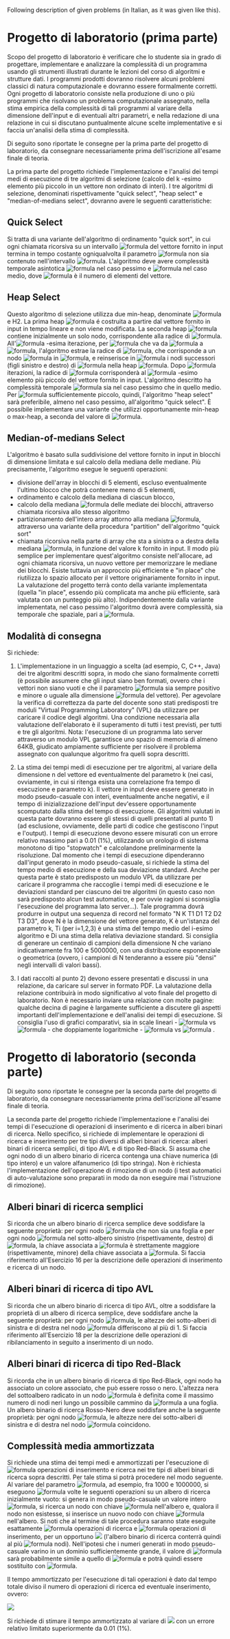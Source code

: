 Following description of given problems (in Italian, as it was given like this).

# Progetto di laboratorio (prima parte)
Scopo del progetto di laboratorio è verificare che lo studente sia in grado di progettare, implementare e analizzare la complessità di un programma usando gli strumenti illustrati durante le lezioni del corso di algoritmi e strutture dati. I programmi prodotti dovranno risolvere alcuni problemi classici di natura computazionale e dovranno essere formalmente corretti. Ogni progetto di laboratorio consiste nella produzione di uno o più programmi che risolvano un problema computazionale assegnato, nella stima empirica della complessità di tali programmi al variare della dimensione dell'input e di eventuali altri parametri, e nella redazione di una relazione in cui si discutano puntualmente alcune scelte implementative e si faccia un'analisi della stima di complessità.

Di seguito sono riportate le consegne per la prima parte del progetto di laboratorio, da consegnare necessariamente prima dell'iscrizione all'esame finale di teoria.

La prima parte del progetto richiede l'implementazione e l'analisi dei tempi medi di esecuzione di tre algoritmi di selezione (calcolo del k
-esimo elemento più piccolo in un vettore non ordinato di interi). I tre algoritmi di selezione, denominati rispettivamente "quick select", "heap select" e "median-of-medians select", dovranno avere le seguenti caratteristiche:

## Quick Select
Si tratta di una variante dell'algoritmo di ordinamento "quick sort", in cui ogni chiamata ricorsiva su un intervallo ![formula](https://render.githubusercontent.com/render/math?math=[i,j]) del vettore fornito in input termina in tempo costante ogniqualvolta il parametro ![formula](https://render.githubusercontent.com/render/math?math=k) non sia contenuto nell'intervallo ![formula](https://render.githubusercontent.com/render/math?math=[i,j]). L'algoritmo deve avere complessità temporale asintotica ![formula](https://render.githubusercontent.com/render/math?math=\Theta(n^2)) nel caso pessimo e ![formula](https://render.githubusercontent.com/render/math?math=O(n)) nel caso medio, dove ![formula](https://render.githubusercontent.com/render/math?math=n) è il numero di elementi del vettore.

## Heap Select
Questo algoritmo di selezione utilizza due min-heap, denominate ![formula](https://render.githubusercontent.com/render/math?math=H_1) e H2. La prima heap ![formula](https://render.githubusercontent.com/render/math?math=H_2) é costruita a partire dal vettore fornito in input in tempo lineare e non viene modificata. La seconda heap ![formula](https://render.githubusercontent.com/render/math?math=H_2) contiene inizialmente un solo nodo, corrispondente alla radice di ![formula](https://render.githubusercontent.com/render/math?math=H_1). 
All'![formula](https://render.githubusercontent.com/render/math?math=i) -esima iterazione, per ![formula](https://render.githubusercontent.com/render/math?math=i) che va da ![formula](https://render.githubusercontent.com/render/math?math=1) a ![formula](https://render.githubusercontent.com/render/math?math=k-1), l'algoritmo estrae la radice di ![formula](https://render.githubusercontent.com/render/math?math=H_2), che corrisponde a un nodo ![formula](https://render.githubusercontent.com/render/math?math=x_i) in ![formula](https://render.githubusercontent.com/render/math?math=H_1), e reinserisce in ![formula](https://render.githubusercontent.com/render/math?math=H_2) i nodi successori (figli sinistro e destro) di ![formula](https://render.githubusercontent.com/render/math?math=x_i) nella heap ![formula](https://render.githubusercontent.com/render/math?math=H_1). Dopo ![formula](https://render.githubusercontent.com/render/math?math=k-1) iterazioni, la radice di ![formula](https://render.githubusercontent.com/render/math?math=H_2) corrisponderà al ![formula](https://render.githubusercontent.com/render/math?math=k) -esimo elemento più piccolo del vettore fornito in input.
L'algoritmo descritto ha complessità temporale ![formula](https://render.githubusercontent.com/render/math?math=O\(n+klogk\)) sia nel caso pessimo che in quello medio. Per ![formula](https://render.githubusercontent.com/render/math?math=k) sufficientemente piccolo, quindi, l'algoritmo "heap select" sarà preferibile, almeno nel caso pessimo, all'algoritmo "quick select". È possibile implementare una variante che utilizzi opportunamente min-heap o max-heap, a seconda del valore di ![formula](https://render.githubusercontent.com/render/math?math=k).

## Median-of-medians Select
L'algoritmo è basato sulla suddivisione del vettore fornito in input in blocchi di dimensione limitata e sul calcolo della mediana delle mediane. Più precisamente, l'algoritmo esegue le seguenti operazioni:
- divisione dell'array in blocchi di 5 elementi, escluso eventualmente l'ultimo blocco che potrà contenere meno di 5 elementi,
- ordinamento e calcolo della mediana di ciascun blocco,
- calcolo della mediana ![formula](https://render.githubusercontent.com/render/math?math=M) delle mediate dei blocchi, attraverso chiamata ricorsiva allo stesso algoritmo
- partizionamento dell'intero array attorno alla mediana ![formula](https://render.githubusercontent.com/render/math?math=M), attraverso una variante della procedura "partition" dell'algoritmo "quick sort"
- chiamata ricorsiva nella parte di array che sta a sinistra o a destra della mediana ![formula](https://render.githubusercontent.com/render/math?math=M), in funzione del valore k fornito in input.
Il modo più semplice per implementare quest'algoritmo consiste nell'allocare, ad ogni chiamata ricorsiva, un nuovo vettore per memorizzare le mediane dei blocchi. Esiste tuttavia un approccio più efficiente e "in place" che riutilizza lo spazio allocato per il vettore originariamente fornito in input. La valutazione del progetto terrà conto della variante implementata (quella "in place", essendo più complicata ma anche più efficiente, sarà valutata con un punteggio più alto).
Indipendentemente dalla variante implementata, nel caso pessimo l'algoritmo dovrà avere complessità, sia temporale che spaziale, pari a ![formula](https://render.githubusercontent.com/render/math?math=\Theta(n)).

## Modalità di consegna
Si richiede:

1) L'implementazione in un linguaggio a scelta (ad esempio, C, C++, Java) dei tre algoritmi descritti sopra, in modo che siano formalmente corretti (è possibile assumere che gli input siano ben formati, ovvero che i vettori non siano vuoti e che il parametro ![formula](https://render.githubusercontent.com/render/math?math=k)
sia sempre positivo e minore o uguale alla dimensione ![formula](https://render.githubusercontent.com/render/math?math=n) del vettore). Per agevolare la verifica di correttezza da parte del docente sono stati predisposti tre moduli "Virtual Programming Laboratory" (VPL) da utilizzare per caricare il codice degli algoritmi. Una condizione necessaria alla valutazione dell'elaborato è il superamento di tutti i test previsti, per tutti e tre gli algoritmi. Nota: l'esecuzione di un programma lato server attraverso un modulo VPL garantisce uno spazio di memoria di almeno 64KB, giudicato ampiamente sufficiente per risolvere il problema assegnato con qualunque algoritmo fra quelli sopra descritti.

2) La stima dei tempi medi di esecuzione per tre algoritmi, al variare della dimensione n
del vettore ed eventualmente del parametro k (nei casi, ovviamente, in cui si ritenga esista una correlazione fra tempo di esecuzione e parametro k). Il vettore in input deve essere generato in modo pseudo-casuale con interi, eventualmente anche negativi, e il tempo di inizializzazione dell'input dev'essere opportunamente scomputato dalla stima del tempo di esecuzione. Gli algoritmi valutati in questa parte dovranno essere gli stessi di quelli presentati al punto 1) (ad esclusione, ovviamente, delle parti di codice che gestiscono l'input e l'output). I tempi di esecuzione devono essere misurati con un errore relativo massimo pari a 0.01 (1%), utilizzando un orologio di sistema monotono di tipo "stopwatch" e calcolandone preliminarmente la risoluzione. Dal momento che i tempi di esecuzione dipenderanno dall'input generato in modo pseudo-casuale, si richiede la stima del tempo medio di esecuzione e della sua deviazione standard. Anche per questa parte è stato predisposto un modulo VPL da utilizzare per caricare il programma che raccoglie i tempi medi di esecuzione e le deviazioni standard per ciascuno dei tre algoritmi (in questo caso non sarà predisposto alcun test automatico, e per ovvie ragioni si sconsiglia l'esecuzione del programma lato server...). Tale programma dovrà produrre in output una sequenza di record nel formato "N K T1 D1 T2 D2 T3 D3", dove N è la dimensione del vettore generato, K è un'istanza del parametro k, Ti (per i=1,2,3) è una stima del tempo medio del i-esimo algoritmo e Di una stima della relativa deviazione standard. Si consiglia di generare un centinaio di campioni della dimensione N che variano indicativamente fra 100 e 5000000, con una distribuzione esponenziale o geometrica (ovvero, i campioni di N tenderanno a essere più "densi" negli intervalli di valori bassi).

3) I dati raccolti al punto 2) devono essere presentati e discussi in una relazione, da caricare sul server in formato PDF. La valutazione della relazione contribuirà in modo significativo al voto finale del progetto di laboratorio. Non è necessario inviare una relazione con molte pagine: qualche decina di pagine è largamente sufficiente a discutere gli aspetti importanti dell'implementazione e dell'analisi dei tempi di esecuzione. Si consiglia l'uso di grafici comparativi, sia in scale lineari - ![formula](https://render.githubusercontent.com/render/math?math=N) vs ![formula](https://render.githubusercontent.com/render/math?math=t(n)) - che doppiamente logaritmiche - ![formula](https://render.githubusercontent.com/render/math?math=log(n)) vs ![formula](https://render.githubusercontent.com/render/math?math=log(t(N))) .

# Progetto di laboratorio (seconda parte)
Di seguito sono riportate le consegne per la seconda parte del progetto di laboratorio, da consegnare necessariamente prima dell'iscrizione all'esame finale di teoria.

La seconda parte del progetto richiede l'implementazione e l'analisi dei tempi di l'esecuzione di operazioni di inserimento e di ricerca in alberi binari di ricerca. Nello specifico, si richiede di implementare le operazioni di ricerca e inserimento per tre tipi diversi di alberi binari di ricerca: alberi binari di ricerca semplici, di tipo AVL e di tipo Red-Black. Si assuma che ogni nodo di un albero binario di ricerca contenga una chiave numerica (di tipo intero) e un valore alfanumerico (di tipo stringa). Non è richiesta l'implementazione dell'operazione di rimozione di un nodo (i test automatici di auto-valutazione sono preparati in modo da non eseguire mai l'istruzione di rimozione).

## Alberi binari di ricerca semplici
Si ricorda che un albero binario di ricerca semplice deve soddisfare la seguente proprietà: per ogni nodo ![formula](https://render.githubusercontent.com/render/math?math=x) che non sia una foglia e per ogni nodo ![formula](https://render.githubusercontent.com/render/math?math=y) nel sotto-albero sinistro (rispettivamente, destro) di ![formula](https://render.githubusercontent.com/render/math?math=x), la chiave associata a ![formula](https://render.githubusercontent.com/render/math?math=x) è strettamente maggiore (rispettivamente, minore) della chiave associata a ![formula](https://render.githubusercontent.com/render/math?math=y). 
Si faccia riferimento all'Esercizio 16 per la descrizione delle operazioni di inserimento e ricerca di un nodo.

## Alberi binari di ricerca di tipo AVL
Si ricorda che un albero binario di ricerca di tipo AVL, oltre a soddisfare la proprietà di un albero di ricerca semplice, deve soddisfare anche la seguente proprietà: per ogni nodo ![formula](https://render.githubusercontent.com/render/math?math=x), le altezze dei sotto-alberi di sinistra e di destra nel nodo ![formula](https://render.githubusercontent.com/render/math?math=x) differiscono al più di 1. 
Si faccia riferimento all'Esercizio 18 per la descrizione delle operazioni di ribilanciamento in seguito a inserimento di un nodo.

## Alberi binari di ricerca di tipo Red-Black
Si ricorda che in un albero binario di ricerca di tipo Red-Black, ogni nodo ha associato un colore associato, che può essere rosso o nero. L'altezza nera del sottoalbero radicato in un nodo ![formula](https://render.githubusercontent.com/render/math?math=x) è definita come il massimo numero di nodi neri lungo un possibile cammino da ![formula](https://render.githubusercontent.com/render/math?math=x) a una foglia. Un albero binario di ricerca Rosso-Nero deve soddisfare anche la seguente proprietà: per ogni nodo ![formula](https://render.githubusercontent.com/render/math?math=x), le altezze nere dei sotto-alberi di sinistra e di destra nel nodo ![formula](https://render.githubusercontent.com/render/math?math=x) coincidono. 

## Complessità media ammortizzata
Si richiede una stima dei tempi medi e ammortizzati per l'esecuzione di ![formula](https://render.githubusercontent.com/render/math?math=n) operazioni di inserimento e ricerca nei tre tipi di alberi binari di ricerca sopra descritti. Per tale stima si potrà procedere nel modo seguente. Al variare del parametro ![formula](https://render.githubusercontent.com/render/math?math=n), ad esempio, fra 1000 e 1000000, si eseguono ![formula](https://render.githubusercontent.com/render/math?math=n) volte le seguenti operazioni su un albero di ricerca inizialmente vuoto: si genera in modo pseudo-casuale un valore intero ![formula](https://render.githubusercontent.com/render/math?math=k), si ricerca un nodo con chiave ![formula](https://render.githubusercontent.com/render/math?math=k) nell'albero e, qualora il nodo non esistesse, si inserisce un nuovo nodo con chiave ![formula](https://render.githubusercontent.com/render/math?math=k) nell'albero. Si noti che al termine di tale procedura saranno state eseguite esattamente ![formula](https://render.githubusercontent.com/render/math?math=n) operazioni di ricerca e ![formula](https://render.githubusercontent.com/render/math?math=m) operazioni di inserimento, per un opportuno <img src="https://render.githubusercontent.com/render/math?math=m \le n"> (l'albero binario di ricerca conterrà quindi al più ![formula](https://render.githubusercontent.com/render/math?math=n) nodi). Nell'ipotesi che i numeri generati in modo pseudo-casuale varino in un dominio sufficientemente grande, il valore di ![formula](https://render.githubusercontent.com/render/math?math=m) sarà probabilmente simile a quello di ![formula](https://render.githubusercontent.com/render/math?math=n) e potrà quindi essere sostituito con ![formula](https://render.githubusercontent.com/render/math?math=n).

Il tempo ammortizzato per l'esecuzione di tali operazioni è dato dal tempo totale diviso il numero di operazioni di ricerca ed eventuale inserimento, ovvero:

<img src="https://render.githubusercontent.com/render/math?math=tempo\space\space ammortizzato = \frac{tempo\space\space totale}{n}">


Si richiede di stimare il tempo ammortizzato al variare di <img src="https://render.githubusercontent.com/render/math?math=n">
con un errore relativo limitato superiormente da 0.01 (1%).